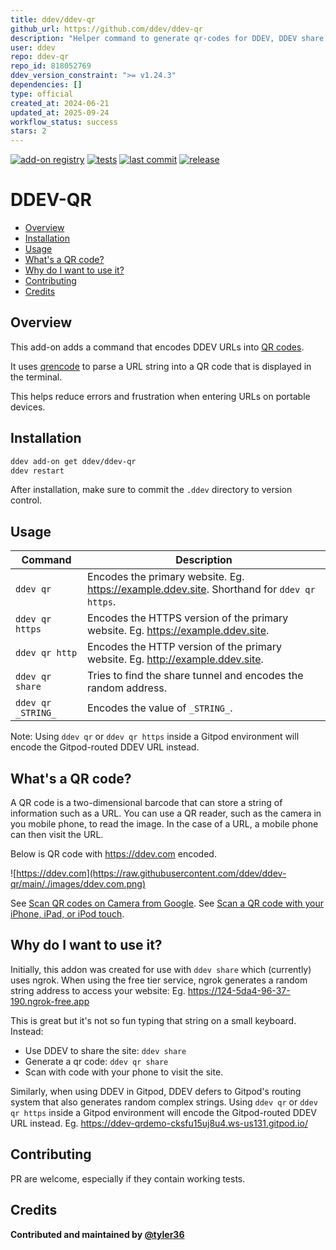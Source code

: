 ```yaml
---
title: ddev/ddev-qr
github_url: https://github.com/ddev/ddev-qr
description: "Helper command to generate qr-codes for DDEV, DDEV share and Gitpod URLs"
user: ddev
repo: ddev-qr
repo_id: 818052769
ddev_version_constraint: ">= v1.24.3"
dependencies: []
type: official
created_at: 2024-06-21
updated_at: 2025-09-24
workflow_status: success
stars: 2
---
```


[![add-on registry](https://img.shields.io/badge/DDEV-Add--on_Registry-blue)](https://addons.ddev.com)
[![tests](https://github.com/ddev/ddev-qr/actions/workflows/tests.yml/badge.svg)](https://github.com/ddev/ddev-qr/actions/workflows/tests.yml)
[![last commit](https://img.shields.io/github/last-commit/ddev/ddev-qr)](https://github.com/ddev/ddev-qr/commits)
[![release](https://img.shields.io/github/v/release/ddev/ddev-qr)](https://github.com/ddev/ddev-qr/releases/latest)

# DDEV-QR <!-- omit in toc -->

- [Overview](#overview)
- [Installation](#installation)
- [Usage](#usage)
- [What's a QR code?](#whats-a-qr-code)
- [Why do I want to use it?](#why-do-i-want-to-use-it)
- [Contributing](#contributing)
- [Credits](#credits)

## Overview

This add-on adds a command that encodes DDEV URLs into [QR codes](#whats-a-qr-code).

It uses [qrencode](https://fukuchi.org/works/qrencode/) to parse a URL string into a QR code that is displayed in the terminal.

This helps reduce errors and frustration when entering URLs on portable devices.

## Installation

```bash
ddev add-on get ddev/ddev-qr
ddev restart
```

After installation, make sure to commit the `.ddev` directory to version control.

## Usage

| Command            | Description                                                                                  |
| ------------------ | -------------------------------------------------------------------------------------------- |
| `ddev qr`          | Encodes the primary website. Eg. <https://example.ddev.site>. Shorthand for `ddev qr https`. |
| `ddev qr https`    | Encodes the HTTPS version of the primary website. Eg. <https://example.ddev.site>.           |
| `ddev qr http`     | Encodes the HTTP version of the primary website. Eg. <http://example.ddev.site>.             |
| `ddev qr share`    | Tries to find the share tunnel and encodes the random address.                               |
| `ddev qr _STRING_` | Encodes the value of `_STRING_`.                                                             |

Note: Using `ddev qr` or `ddev qr https` inside a Gitpod environment will encode the Gitpod-routed DDEV URL instead.

## What's a QR code?

A QR code is a two-dimensional barcode that can store a string of information such as a URL.
You can use a QR reader, such as the camera in you mobile phone, to read the image. In the case of a URL, a mobile phone can then visit the URL.

Below is QR code with <https://ddev.com> encoded.

![https://ddev.com](https://raw.githubusercontent.com/ddev/ddev-qr/main/./images/ddev.com.png)

See [Scan QR codes on Camera from Google](https://support.google.com/camerafromgoogle/answer/12033278?hl=en).
See [Scan a QR code with your iPhone, iPad, or iPod touch](https://support.apple.com/en-us/102680).

## Why do I want to use it?

Initially, this addon was created for use with `ddev share` which (currently) uses ngrok.
When using the free tier service, ngrok generates a random string address to access your website:
Eg. <https://124-5da4-96-37-190.ngrok-free.app>

This is great but it's not so fun typing that string on a small keyboard.
Instead:

- Use DDEV to share the site: `ddev share`
- Generate a qr code: `ddev qr share`
- Scan with code with your phone to visit the site.

Similarly, when using DDEV in Gitpod, DDEV defers to Gitpod's routing system that also generates random complex strings.
Using `ddev qr` or `ddev qr https` inside a Gitpod environment will encode the Gitpod-routed DDEV URL instead. Eg. <https://ddev-qrdemo-cksfu15uj8u4.ws-us131.gitpod.io/>

## Contributing

PR are welcome, especially if they contain working tests.

## Credits

**Contributed and maintained by [@tyler36](https://github.com/tyler36)**
